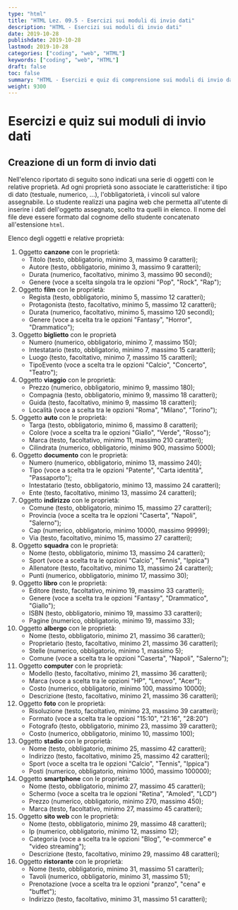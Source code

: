 ```yaml
---
type: "html"
title: "HTML Lez. 09.5 - Esercizi sui moduli di invio dati"
description: "HTML - Esercizi sui moduli di invio dati"
date: 2019-10-28
publishdate: 2019-10-28
lastmod: 2019-10-28
categories: ["coding", "web", "HTML"]
keywords: ["coding", "web", "HTML"]
draft: false
toc: false
summary: "HTML - Esercizi e quiz di comprensione sui moduli di invio dati"
weight: 9300
---
```


# Esercizi e quiz sui moduli di invio dati

## Creazione di un form di invio dati

Nell'elenco riportato di seguito sono indicati una serie di oggetti con le relative proprietà. Ad ogni proprietà sono associate le caratteristiche: il tipo di dato (testuale, numerico, ...), l'obbligatorietà, i vincoli sul valore assegnabile.
Lo studente realizzi una pagina web che permetta all'utente di inserire i dati dell'oggetto assegnato, scelto tra quelli in elenco. Il nome del file deve essere formato dal cognome dello studente concatenato all'estensione ``html``.

Elenco degli oggetti e relative proprietà:

1. Oggetto **canzone** con le proprietà:
    - Titolo (testo, obbligatorio, minimo 3, massimo 9 caratteri);
    - Autore (testo, obbligatorio, minimo 3, massimo 9 caratteri);
    - Durata (numerico, facoltativo, minimo 3, massimo 90 secondi);
    - Genere (voce a scelta singola tra le opzioni "Pop", "Rock", "Rap");
1. Oggetto **film** con le proprietà:
    - Regista (testo, obbligatorio, minimo 5, massimo 12 caratteri);
    - Protagonista (testo, facoltativo, minimo 5, massimo 12 caratteri);
    - Durata (numerico, facoltativo, minimo 5, massimo 120 secondi);
    - Genere (voce a scelta tra le opzioni "Fantasy", "Horror", "Drammatico");
1. Oggetto **biglietto** con le proprietà
    - Numero (numerico, obbligatorio, minimo 7, massimo 150);
    - Intestatario (testo, obbligatorio, minimo 7, massimo 15 caratteri);
    - Luogo (testo, facoltativo, minimo 7, massimo 15 caratteri);
    - TipoEvento (voce a scelta tra le opzioni "Calcio", "Concerto", "Teatro");
1. Oggetto **viaggio** con le proprietà:
    - Prezzo (numerico, obbligatorio, minimo 9, massimo 180);
    - Compagnia (testo, obbligatorio, minimo 9, massimo 18 caratteri);
    - Guida (testo, facoltativo, minimo 9, massimo 18 caratteri);
    - Località (voce a scelta tra le opzioni "Roma", "Milano", "Torino");
1. Oggetto **auto** con le proprietà:
    - Targa (testo, obbligatorio, minimo 6, massimo 8 caratteri);
    - Colore (voce a scelta tra le opzioni "Giallo", "Verde", "Rosso");
    - Marca (testo, facoltativo, minimo 11, massimo 210 caratteri);
    - Cilindrata (numerico, obbligatorio, minimo 900, massimo 5000);
1. Oggetto **documento** con le proprietà:
    - Numero (numerico, obbligatorio, minimo 13, massimo 240);
    - Tipo (voce a scelta tra le opzioni "Patente", "Carta identità", "Passaporto");
    - Intestatario (testo, obbligatorio, minimo 13, massimo 24 caratteri);
    - Ente (testo, facoltativo, minimo 13, massimo 24 caratteri);
1. Oggetto **indirizzo** con le proprietà:
    - Comune (testo, obbligatorio, minimo 15, massimo 27 caratteri);
    - Provincia (voce a scelta tra le opzioni "Caserta", "Napoli", "Salerno");
    - Cap (numerico, obbligatorio, minimo 10000, massimo 99999);
    - Via (testo, facoltativo, minimo 15, massimo 27 caratteri);
1. Oggetto **squadra** con le proprietà:
    - Nome (testo, obbligatorio, minimo 13, massimo 24 caratteri);
    - Sport (voce a scelta tra le opzioni "Calcio", "Tennis", "Ippica")
    - Allenatore (testo, facoltativo, minimo 13, massimo 24 caratteri);
    - Punti (numerico, obbligatorio, minimo 17, massimo 30);
1. Oggetto **libro** con le proprietà:
    - Editore (testo, facoltativo, minimo 19, massimo 33 caratteri);
    - Genere (voce a scelta tra le opzioni "Fantasy", "Drammatico", "Giallo");
    - ISBN (testo, obbligatorio, minimo 19, massimo 33 caratteri);
    - Pagine (numerico, obbligatorio, minimo 19, massimo 33);
1. Oggetto **albergo** con le proprietà:
    - Nome (testo, obbligatorio, minimo 21, massimo 36 caratteri);
    - Proprietario (testo, facoltativo, minimo 21, massimo 36 caratteri);
    - Stelle (numerico, obbligatorio, minimo 1, massimo 5);
    - Comune (voce a scelta tra le opzioni "Caserta", "Napoli", "Salerno");
1. Oggetto **computer** con le proprietà:
    - Modello (testo, facoltativo, minimo 21, massimo 36 caratteri);
    - Marca (voce a scelta tra le opzioni "HP", "Lenovo", "Acer");
    - Costo (numerico, obbligatorio, minimo 100, massimo 10000);
    - Descrizione (testo, facoltativo, minimo 21, massimo 36 caratteri);
1. Oggetto **foto** con le proprietà:
    - Risoluzione (testo, facoltativo, minimo 23, massimo 39 caratteri);
    - Formato (voce a scelta tra le opzioni "15:10", "21:16", "28:20")
    - Fotografo (testo, obbligatorio, minimo 23, massimo 39 caratteri);
    - Costo (numerico, obbligatorio, minimo 10, massimo 100);
1. Oggetto **stadio** con le proprietà:
    - Nome (testo, obbligatorio, minimo 25, massimo 42 caratteri);
    - Indirizzo (testo, facoltativo, minimo 25, massimo 42 caratteri);
    - Sport (voce a scelta tra le opzioni "Calcio", "Tennis", "Ippica")
    - Posti (numerico, obbligatorio, minimo 1000, massimo 100000);
1. Oggetto **smartphone** con le proprietà:
    - Nome (testo, obbligatorio, minimo 27, massimo 45 caratteri);
    - Schermo (voce a scelta tra le opzioni "Retina", "Amoled", "LCD")
    - Prezzo (numerico, obbligatorio, minimo 270, massimo 450);
    - Marca (testo, facoltativo, minimo 27, massimo 45 caratteri);
1. Oggetto **sito web** con le proprietà:
    - Nome (testo, obbligatorio, minimo 29, massimo 48 caratteri);
    - Ip (numerico, obbligatorio, minimo 12, massimo 12);
    - Categoria (voce a scelta tra le opzioni "Blog", "e-commerce" e "video streaming");
    - Descrizione (testo, facoltativo, minimo 29, massimo 48 caratteri);
1. Oggetto **ristorante** con le proprietà:
    - Nome (testo, obbligatorio, minimo 31, massimo 51 caratteri);
    - Tavoli (numerico, obbligatorio, minimo 31, massimo 51);
    - Prenotazione (voce a scelta tra le opzioni "pranzo", "cena" e "buffet");
    - Indirizzo (testo, facoltativo, minimo 31, massimo 51 caratteri);
